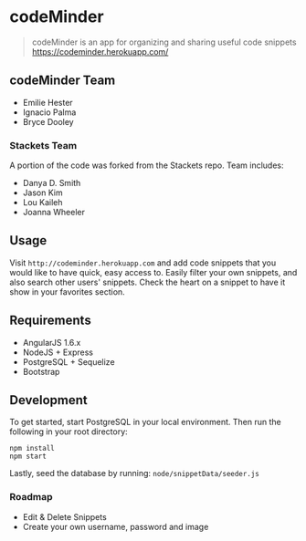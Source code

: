 # codeMinder

> codeMinder is an app for organizing and sharing useful code snippets
> https://codeminder.herokuapp.com/

## codeMinder Team

  - Emilie Hester
  - Ignacio Palma
  - Bryce Dooley
  
### Stackets Team
A portion of the code was forked from the Stackets repo. Team includes:

- Danya D. Smith
- Jason Kim
- Lou Kaileh
- Joanna Wheeler

## Usage
Visit `http://codeminder.herokuapp.com` and add code snippets that you would like to have quick, easy access to. Easily filter your own snippets, and also search other users' snippets. Check the heart on a snippet to have it show in your favorites section.

## Requirements

- AngularJS 1.6.x
- NodeJS + Express
- PostgreSQL + Sequelize
- Bootstrap

## Development

To get started, start PostgreSQL in your local environment. Then run the following in your root directory:
```
npm install
npm start
```
Lastly, seed the database by running: 
```node/snippetData/seeder.js```

### Roadmap

- Edit & Delete Snippets
- Create your own username, password and image

